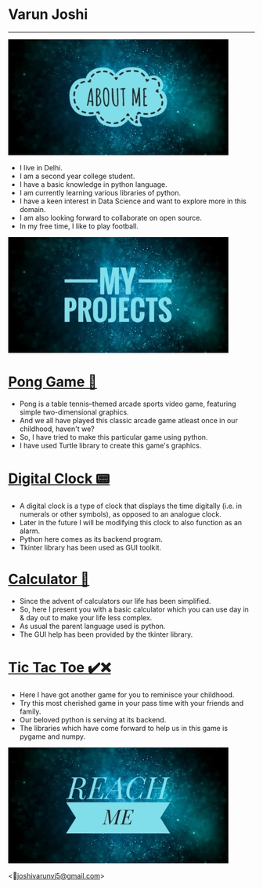 # Varun Joshi 
---

![](/images/new_aboutme.jpg)


- I live in Delhi.
- I am a second year college student.
- I have a basic knowledge in python language.
- I am currently learning various libraries of python.
- I have a keen interest in Data Science and want to explore more in this domain.
- I am also looking forward to collaborate on open source.
- In my free time, I like to play football.



![](/images/new_myprojects.jpg)

#  [Pong Game 🏓](https://github.com/Varunvj5/ping-pong-game)

- Pong is a table tennis–themed arcade sports video game, featuring simple two-dimensional graphics.
- And we all have played this classic arcade game atleast once in our childhood, haven't we? 
- So, I have tried to make this particular game using python.
- I have used Turtle library to create this game's graphics.


#  [Digital Clock 📟](https://github.com/Varunvj5/Digital_Clock)

- A digital clock is a type of clock that displays the time digitally (i.e. in numerals or other symbols), as opposed to an analogue clock. 
- Later in the future I will be modifying this clock to also function as an alarm.
- Python here comes as its backend program.
- Tkinter library has been used as GUI toolkit.


#  [Calculator 🧮](https://github.com/Varunvj5/calculator)

- Since the advent of calculators our life has been simplified.
- So, here I present you with a basic calculator which you can use day in & day out to make your life less complex.
- As usual the parent language used is python.
- The GUI help has been provided by the tkinter library.


#  [Tic Tac Toe ✔️❌](https://github.com/Varunvj5/Tic-tac-toe)

- Here I have got another game for you to reminisce your childhood.
- Try this most cherished game in your pass time with your friends and family.
- Our beloved python is serving at its backend.
- The libraries which have come forward to help us in this game is pygame and numpy.



![](/images/new_reachme.jpg)


<📧joshivarunvj5@gmail.com>


